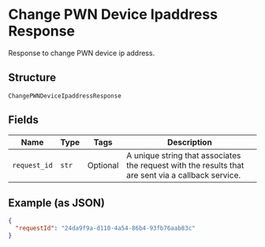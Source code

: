 
# Change PWN Device Ipaddress Response

Response to change PWN device ip address.

## Structure

`ChangePWNDeviceIpaddressResponse`

## Fields

| Name | Type | Tags | Description |
|  --- | --- | --- | --- |
| `request_id` | `str` | Optional | A unique string that associates the request with the results that are sent via a callback service. |

## Example (as JSON)

```json
{
  "requestId": "24da9f9a-d110-4a54-86b4-93fb76aab83c"
}
```

